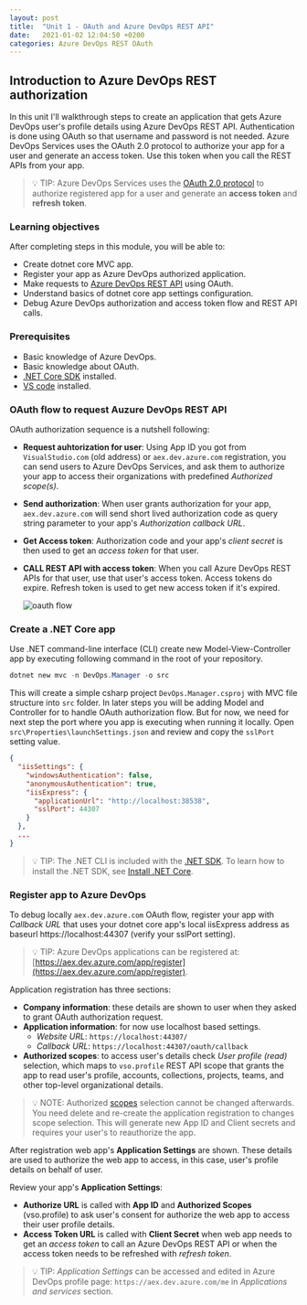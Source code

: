 ```yaml
---
layout: post
title:  "Unit 1 - OAuth and Azure DevOps REST API"
date:   2021-01-02 12:04:50 +0200
categories: Azure DevOps REST OAuth
---
```


## Introduction to Azure DevOps REST authorization

In this unit I'll walkthrough steps to create an application that gets Azure DevOps user's profile details using Azure DevOps REST API. Authentication is done using OAuth so that username and password is not needed. Azure DevOps Services uses the OAuth 2.0 protocol to authorize your app for a user and generate an access token. Use this token when you call the REST APIs from your app.

> 💡 TIP: Azure DevOps Services uses the [OAuth 2.0 protocol](https://oauth.net/2/) to authorize registered app for a user and generate an **access token** and **refresh token**.

### Learning objectives

After completing steps in this module, you will be able to:

- Create dotnet core MVC app.
- Register your app as Azure DevOps authorized application.
- Make requests to [Azure DevOps REST API](https://docs.microsoft.com/en-us/rest/api/azure/devops) using OAuth.
- Understand basics of dotnet core app settings configuration.
- Debug Azure DevOps authorization and access token flow and REST API calls.

### Prerequisites

- Basic knowledge of Azure DevOps.
- Basic knowledge about OAuth.
- [.NET Core SDK](https://dotnet.microsoft.com/download/dotnet/5.0) installed.
- [VS code](https://code.visualstudio.com/download) installed.

### OAuth flow to request Auzure DevOps REST API

OAuth authorization sequence is a nutshell following:

- **Request auhtorization for user**: Using App ID you got from `VisualStudio.com` (old address) or `aex.dev.azure.com` registration, you can send users to Azure DevOps Services, and ask them to authorize your app to access their organizations with predefined _Authorized scope(s)_.
- **Send authorization**: When user grants authorization for your app, `aex.dev.azure.com` will send short lived authorization code as query string parameter to your app's _Authorization callback URL_.
- **Get Access token**: Authorization code and your app's _client secret_ is then used to get an _access token_ for that user.
- **CALL REST API with access token**:  When you call Azure DevOps REST APIs for that user, use that user's access token. Access tokens do expire. Refresh token is used to get new access token if it's expired.

  ![oauth flow](https://docs.microsoft.com/azure/devops/integrate/get-started/authentication/media/oauth-overview.png)

### Create a .NET Core app

Use .NET command-line interface (CLI) create new Model-View-Controller app by executing following command in the root of your repository.

```powershell
dotnet new mvc -n DevOps.Manager -o src
```

This will create a simple csharp project `DevOps.Manager.csproj` with MVC file structure into `src` folder. In later steps you will be adding Model and Controller for to handle OAuth authorization flow. But for now, we need for next step the port where you app is executing when running it locally. Open `src\Properties\launchSettings.json` and review and copy the `sslPort` setting value.

```json
{
  "iisSettings": {
    "windowsAuthentication": false,
    "anonymousAuthentication": true,
    "iisExpress": {
      "applicationUrl": "http://localhost:38538",
      "sslPort": 44307
    }
  },
  ...
}
```

> 💡 TIP: The .NET CLI is included with the [.NET SDK](https://docs.microsoft.com/dotnet/core/sdk). To learn how to install the .NET SDK, see [Install .NET Core](https://docs.microsoft.com/dotnet/core/install/windows).

### Register app to Azure DevOps

To debug locally `aex.dev.azure.com` OAuth flow, register your app with _Callback URL_ that uses your dotnet core app's local iisExpress address as baseurl https://localhost:44307 (verify your sslPort setting).

> 💡 TIP: Azure DevOps applications can be registered at: [https://aex.dev.azure.com/app/register](https://aex.dev.azure.com/app/register).

Application registration has three sections:

- **Company information**: these details are shown to user when they asked to grant OAuth authorization request.
- **Application information**: for now use localhost based settings.
  - _Website URL_: `https://localhost:44307/`
  - _Callback URL_: `https://localhost:44307/oauth/callback`
- **Authorized scopes**: to access user's details check _User profile (read)_ selection, which maps to `vso.profile` REST API scope that grants the app to read user's profile, accounts, collections, projects, teams, and other top-level organizational details.

> 💡 NOTE: Authorized [scopes](https://docs.microsoft.com/azure/devops/integrate/get-started/authentication/oauth?#scopes) selection cannot be changed afterwards. You need delete and re-create the application registration to changes scope selection. This will generate new App ID and Client secrets and requires your user's to reauthorize the app.

After registration web app's **Application Settings** are shown. These details are used to authorize the web app to access, in this case, user's profile details on behalf of user.

Review your app's **Application Settings**:

- **Authorize URL** is called with **App ID** and **Authorized Scopes** (vso.profile) to ask user's consent for authorize the web app to access their user profile details.
- **Access Token URL** is called with **Client Secret** when web app needs to get an _access token_ to call an Azure DevOps REST API or when the access token needs to be refreshed with _refresh token_.

> 💡 TIP: _Application Settings_ can be accessed and edited in Azure DevOps profile page: `https://aex.dev.azure.com/me` in _Applications and services_ section.
